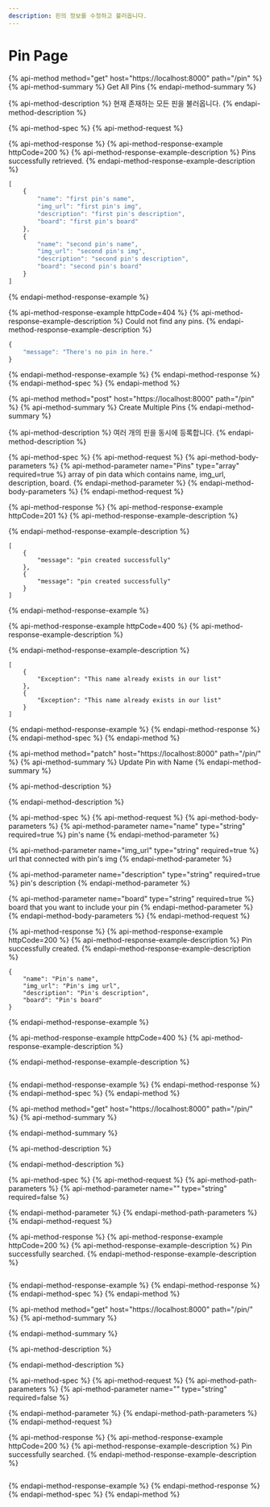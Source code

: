 ```yaml
---
description: 핀의 정보를 수정하고 불러옵니다.
---
```


# Pin Page

{% api-method method="get" host="https://localhost:8000" path="/pin" %}
{% api-method-summary %}
Get All Pins
{% endapi-method-summary %}

{% api-method-description %}
현재 존재하는 모든 핀을 불러옵니다.
{% endapi-method-description %}

{% api-method-spec %}
{% api-method-request %}

{% api-method-response %}
{% api-method-response-example httpCode=200 %}
{% api-method-response-example-description %}
Pins successfully retrieved.
{% endapi-method-response-example-description %}

```javascript
[
    {
        "name": "first pin's name",
        "img_url": "first pin's img",
        "description": "first pin's description",
        "board": "first pin's board"
    },
    {
        "name": "second pin's name",
        "img_url": "second pin's img",
        "description": "second pin's description",
        "board": "second pin's board"
    }
]
```
{% endapi-method-response-example %}

{% api-method-response-example httpCode=404 %}
{% api-method-response-example-description %}
Could not find any pins.
{% endapi-method-response-example-description %}

```javascript
{
    "message": "There's no pin in here."
}
```
{% endapi-method-response-example %}
{% endapi-method-response %}
{% endapi-method-spec %}
{% endapi-method %}

{% api-method method="post" host="https://localhost:8000" path="/pin" %}
{% api-method-summary %}
Create Multiple Pins
{% endapi-method-summary %}

{% api-method-description %}
여러 개의 핀을 동시에 등록합니다.
{% endapi-method-description %}

{% api-method-spec %}
{% api-method-request %}
{% api-method-body-parameters %}
{% api-method-parameter name="Pins" type="array" required=true %}
array of pin data which contains name, img\_url, description, board.
{% endapi-method-parameter %}
{% endapi-method-body-parameters %}
{% endapi-method-request %}

{% api-method-response %}
{% api-method-response-example httpCode=201 %}
{% api-method-response-example-description %}

{% endapi-method-response-example-description %}

```
[
    {
        "message": "pin created successfully"
    },
    {
        "message": "pin created successfully"
    }
]
```
{% endapi-method-response-example %}

{% api-method-response-example httpCode=400 %}
{% api-method-response-example-description %}

{% endapi-method-response-example-description %}

```
[
    {
        "Exception": "This name already exists in our list"
    },
    {
        "Exception": "This name already exists in our list"
    }
]
```
{% endapi-method-response-example %}
{% endapi-method-response %}
{% endapi-method-spec %}
{% endapi-method %}

{% api-method method="patch" host="https://localhost:8000" path="/pin/<name>" %}
{% api-method-summary %}
Update Pin with Name
{% endapi-method-summary %}

{% api-method-description %}

{% endapi-method-description %}

{% api-method-spec %}
{% api-method-request %}
{% api-method-body-parameters %}
{% api-method-parameter name="name" type="string" required=true %}
pin's name
{% endapi-method-parameter %}

{% api-method-parameter name="img\_url" type="string" required=true %}
url that connected with pin's img
{% endapi-method-parameter %}

{% api-method-parameter name="description" type="string" required=true %}
pin's description
{% endapi-method-parameter %}

{% api-method-parameter name="board" type="string" required=true %}
board that you want to include your pin
{% endapi-method-parameter %}
{% endapi-method-body-parameters %}
{% endapi-method-request %}

{% api-method-response %}
{% api-method-response-example httpCode=200 %}
{% api-method-response-example-description %}
Pin successfully created.
{% endapi-method-response-example-description %}

```
{
    "name": "Pin's name",
    "img_url": "Pin's img url",
    "description": "Pin's description",
    "board": "Pin's board"
}
```
{% endapi-method-response-example %}

{% api-method-response-example httpCode=400 %}
{% api-method-response-example-description %}

{% endapi-method-response-example-description %}

```

```
{% endapi-method-response-example %}
{% endapi-method-response %}
{% endapi-method-spec %}
{% endapi-method %}

{% api-method method="get" host="https://localhost:8000" path="/pin/<name>" %}
{% api-method-summary %}

{% endapi-method-summary %}

{% api-method-description %}

{% endapi-method-description %}

{% api-method-spec %}
{% api-method-request %}
{% api-method-path-parameters %}
{% api-method-parameter name="" type="string" required=false %}

{% endapi-method-parameter %}
{% endapi-method-path-parameters %}
{% endapi-method-request %}

{% api-method-response %}
{% api-method-response-example httpCode=200 %}
{% api-method-response-example-description %}
Pin successfully searched.
{% endapi-method-response-example-description %}

```

```
{% endapi-method-response-example %}
{% endapi-method-response %}
{% endapi-method-spec %}
{% endapi-method %}

{% api-method method="get" host="https://localhost:8000" path="/pin/<name>" %}
{% api-method-summary %}

{% endapi-method-summary %}

{% api-method-description %}

{% endapi-method-description %}

{% api-method-spec %}
{% api-method-request %}
{% api-method-path-parameters %}
{% api-method-parameter name="" type="string" required=false %}

{% endapi-method-parameter %}
{% endapi-method-path-parameters %}
{% endapi-method-request %}

{% api-method-response %}
{% api-method-response-example httpCode=200 %}
{% api-method-response-example-description %}
Pin successfully searched.
{% endapi-method-response-example-description %}

```

```
{% endapi-method-response-example %}
{% endapi-method-response %}
{% endapi-method-spec %}
{% endapi-method %}

